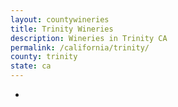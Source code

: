 ```yaml
---
layout: countywineries
title: Trinity Wineries
description: Wineries in Trinity CA
permalink: /california/trinity/
county: trinity
state: ca
---
```

-
